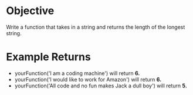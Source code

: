 # Objective
Write a function that takes in a string and returns the length of the longest string.
# Example Returns
* yourFunction('I am a coding machine') will return <b>6.</b>
* yourFunction('I would like to work for Amazon') will return <b>6.</b>
* yourFunction('All code and no fun makes Jack a dull boy') will return <b>5.</b>
